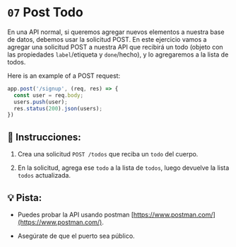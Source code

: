 # `07` Post Todo 

En una API normal, si queremos agregar nuevos elementos a nuestra base de datos, debemos usar la solicitud POST. En este ejercicio vamos a agregar una solicitud POST a nuestra API que recibirá un todo (objeto con las propiedades `label`/etiqueta y `done`/hecho), y lo agregaremos a la lista de todos.

Here is an example of a POST request:

```js
app.post('/signup', (req, res) => {
  const user = req.body;
  users.push(user);
  res.status(200).json(users);
})
```

## 📝 Instrucciones:

1. Crea una solicitud `POST /todos` que reciba un `todo` del cuerpo.

2. En la solicitud, agrega ese `todo` a la lista de `todos`, luego devuelve la lista `todos` actualizada.

## 💡 Pista:

+ Puedes probar la API usando postman [https://www.postman.com/](https://www.postman.com/).

+ Asegúrate de que el puerto sea público.

